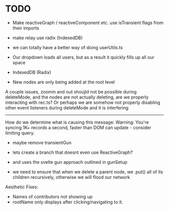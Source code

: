 # TODO

- Make reactiveGraph / reactiveComponent etc. use isTransient flags from their imports

- make relay use radix (IndexedDB)

- we can totally have a better way of doing userUtils.ts

- Our dropdown loads all users, but as a result it quickly fills up all our space

- IndexedDB (Radix)

- New nodes are only being added at the root level

A couple issues, zoomin and out shoujld not be possible during deleteMode, and the nodes are not actually deleting, are we properly interacting with rec.ts? Or perhaps we are somehow not properly disabling other event listeners during deleteMode and it is interfering

---

How do we determine what is causing this message:
Warning: You're syncing 1K+ records a second, faster than DOM can update - consider limiting query.

- maybe remove transientGun

- lets create a branch that doesnt even use ReactiveGraph?
- and uses the svelte gun approach outlined in gunSetup

- we need to ensure that when we delete a parent node, we .put() all of its children recursively, otherwise we will flood our network

Aesthetic Fixes:

- Names of contributors not showing up
- rootName only displays after clicking/navigating to it.

